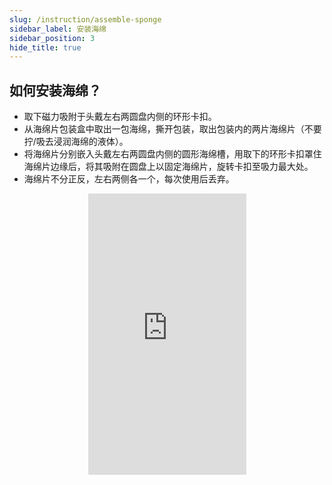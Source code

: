 ```yaml
---
slug: /instruction/assemble-sponge
sidebar_label: 安装海绵
sidebar_position: 3
hide_title: true
---
```


## 如何安装海绵？

- 取下磁力吸附于头戴左右两圆盘内侧的环形卡扣。
- 从海绵片包装盒中取出一包海绵，撕开包装，取出包装内的两片海绵片（不要拧/吸去浸润海绵的液体）。
- 将海绵片分别嵌入头戴左右两圆盘内侧的圆形海绵槽，用取下的环形卡扣罩住海绵片边缘后，将其吸附在圆盘上以固定海绵片，旋转卡扣至吸力最大处。
- 海绵片不分正反，左右两侧各一个，每次使用后丢弃。  

<div align="center">
    <iframe
          src="https://resources.xzytdcs.com/miniProgram/Videos/SetupStimCurrentAssembleSpongeVideo.mp4" 
          scrolling="no" 
          border="0" 
          frameborder="no" 
          framespacing="0" 
          allowfullscreen="true"
          width = "253"
          height = "450"> 
    </iframe>
</div>